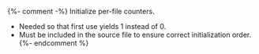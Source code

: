 {%- comment -%}
Initialize per-file counters.
- Needed so that first use yields 1 instead of 0.
- Must be included in the source file to ensure correct initialization order.
{%- endcomment %}
<!-- {% increment topic_counter %} -->
<!-- {% increment exercise_counter %} -->
<!-- {% increment figure_counter %} -->
